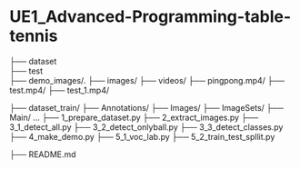 # UE1_Advanced-Programming-table-tennis
├── dataset  
    ├── test  
        ├── demo_images/. 
        ├── images/
        ├── videos/
            ├── pingpong.mp4/
            ├── test.mp4/
            ├── test_1.mp4/
            
├── dataset_train/
    ├── Annotations/
    ├── Images/ 
    ├── ImageSets/
        ├── Main/
    ...
├── 1_prepare_dataset.py
├── 2_extract_images.py
├── 3_1_detect_all.py 
├── 3_2_detect_onlyball.py
├── 3_3_detect_classes.py
├── 4_make_demo.py
├── 5_1_voc_lab.py
├── 5_2_train_test_spllit.py

├── README.md

